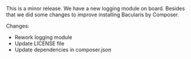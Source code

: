 
This is a minor release. We have a new logging module on board. Besides that
we did some changes to improve installing Bacularis by Composer.

Changes:
 - Rework logging module
 - Update LICENSE file
 - Update dependencies in composer.json
